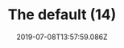 ---
title: The default (14)
date: 2019-07-08T13:57:59.086Z
year: 2019
tags:
  - painting
  - theDefault
coverImage: /images/uploads/iriee_zamble-the_default-14.jpg
material: Acrylic on canvas
dimensions: 50 x 35 cm
---